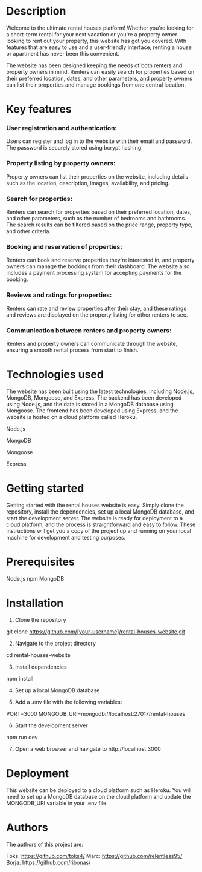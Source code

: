 # Description #

Welcome to the ultimate rental houses platform! Whether you're looking for a short-term rental for your next vacation or you're a property owner looking to rent out your property, this website has got you covered. With features that are easy to use and a user-friendly interface, renting a house or apartment has never been this convenient.

The website has been designed keeping the needs of both renters and property owners in mind. Renters can easily search for properties based on their preferred location, dates, and other parameters, and property owners can list their properties and manage bookings from one central location.



# Key features #

### User registration and authentication:
Users can register and log in to the website with their email and password. The password is securely stored using bcrypt hashing.

### Property listing by property owners:
Property owners can list their properties on the website, including details such as the location, description, images, availability, and pricing.

### Search for properties:
Renters can search for properties based on their preferred location, dates, and other parameters, such as the number of bedrooms and bathrooms. The search results can be filtered based on the price range, property type, and other criteria.

### Booking and reservation of properties:
Renters can book and reserve properties they're interested in, and property owners can manage the bookings from their dashboard. The website also includes a payment processing system for accepting payments for the booking.

### Reviews and ratings for properties:
Renters can rate and review properties after their stay, and these ratings and reviews are displayed on the property listing for other renters to see.

### Communication between renters and property owners:
Renters and property owners can communicate through the website, ensuring a smooth rental process from start to finish.



# Technologies used #

The website has been built using the latest technologies, including Node.js, MongoDB, Mongoose, and Express. The backend has been developed using Node.js, and the data is stored in a MongoDB database using Mongoose. The frontend has been developed using Express, and the website is hosted on a cloud platform called Heroku.

Node.js

MongoDB

Mongoose

Express



# Getting started #

Getting started with the rental houses website is easy. Simply clone the repository, install the dependencies, set up a local MongoDB database, and start the development server. The website is ready for deployment to a cloud platform, and the process is straightforward and easy to follow.
These instructions will get you a copy of the project up and running on your local machine for development and testing purposes.



# Prerequisites #

Node.js
npm
MongoDB



# Installation #

1. Clone the repository

git clone https://github.com/[your-username]/rental-houses-website.git

2. Navigate to the project directory

cd rental-houses-website

3. Install dependencies

npm install

4. Set up a local MongoDB database

5. Add a .env file with the following variables:

PORT=3000
MONGODB_URI=mongodb://localhost:27017/rental-houses

6. Start the development server

npm run dev

7. Open a web browser and navigate to http://localhost:3000



# Deployment #

This website can be deployed to a cloud platform such as Heroku.
You will need to set up a MongoDB database on the cloud platform and update the MONGODB_URI variable in your .env file.



# Authors #

The authors of this project are:

Toks: https://github.com/toks4/
Marc: https://github.com/relentless95/
Borja: https://github.com/ribonas/